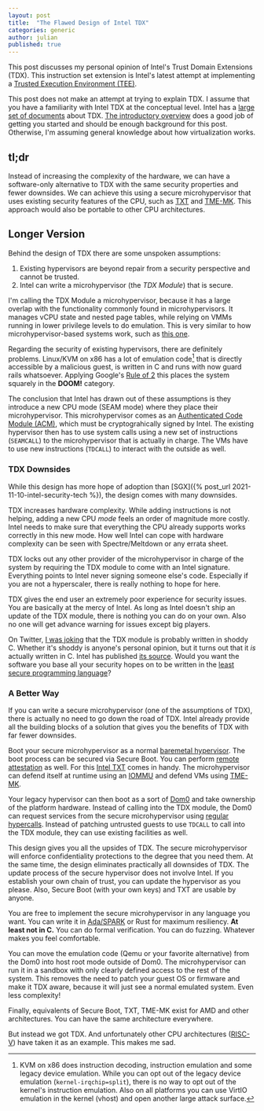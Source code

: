 ```yaml
---
layout: post
title:  "The Flawed Design of Intel TDX"
categories: generic
author: julian
published: true
---
```


This post discusses my personal opinion of Intel's Trust Domain
Extensions (TDX). This instruction set extension is Intel's latest
attempt at implementing a [Trusted Execution Environment
(TEE)](https://en.wikipedia.org/wiki/Trusted_execution_environment).

This post does not make an attempt at trying to explain TDX. I assume
that you have a familiarity with Intel TDX at the conceptual
level. Intel has a [large set of
documents](https://www.intel.com/content/www/us/en/developer/articles/technical/intel-trust-domain-extensions.html)
about TDX. [The introductory
overview](https://cdrdv2.intel.com/v1/dl/getContent/690419) does a
good job of getting you started and should be enough background for
this post. Otherwise, I'm assuming general knowledge about how
virtualization works.

## tl;dr

Instead of increasing the complexity of the hardware, we can have a
software-only alternative to TDX with the same security properties and
fewer downsides. We can achieve this using a secure microhypervisor
that uses existing security features of the CPU, such as
[TXT](https://en.wikipedia.org/wiki/Trusted_Execution_Technology) and
[TME-MK](https://www.intel.com/content/www/us/en/developer/articles/news/runtime-encryption-of-memory-with-intel-tme-mk.html). This
approach would also be portable to other CPU architectures.

## Longer Version

Behind the design of TDX there are some unspoken assumptions:

1. Existing hypervisors are beyond repair from a security perspective
   and cannot be trusted.
2. Intel can write a microhypervisor (the _TDX Module_) that is secure.

I'm calling the TDX Module a microhypervisor, because it has a large
overlap with the functionality commonly found in microhypervisors. It
manages vCPU state and nested page tables, while relying on VMMs
running in lower privilege levels to do emulation. This is very
similar to how microhypervisor-based systems work, such as [this
one](http://hypervisor.org/).

Regarding the security of existing hypervisors, there are definitely
problems. Linux/KVM on x86 has a lot of emulation code[^kvmx86] that
is directly accessible by a malicious guest, is written in C and runs
with now guard rails whatsoever. Applying Google's [Rule of
2](https://chromium.googlesource.com/chromium/src/+/master/docs/security/rule-of-2.md)
this places the system squarely in the **DOOM!** category.

[^kvmx86]: KVM on x86 does instruction decoding, instruction emulation
    and some legacy device emulation. While you can opt out of the
    legacy device emulation (`kernel-irqchip=split`), there is no way
    to opt out of the kernel's instruction emulation. Also on all
    platforms you can use VirtIO emulation in the kernel (vhost) and
    open another large attack surface.

The conclusion that Intel has drawn out of these assumptions is they
introduce a new CPU mode (SEAM mode) where they place their
microhypervisor. This microhypervisor comes as an [Authenticated Code
Module
(ACM)](https://edk2-docs.gitbook.io/understanding-the-uefi-secure-boot-chain/secure_boot_chain_in_uefi/intel_boot_guard),
which must be cryptograhically signed by Intel. The existing
hypervisor then has to use system calls using a new set of
instructions (`SEAMCALL`) to the microhypervisor that is actually in
charge. The VMs have to use new instructions (`TDCALL`) to interact
with the outside as well.

### TDX Downsides

While this design has more hope of adoption than [SGX]({% post_url
2021-11-10-intel-security-tech %}), the design comes with many
downsides.

TDX increases hardware complexity. While adding instructions is not
helping, adding a new CPU _mode_ feels an order of magnitude more
costly. Intel needs to make sure that everything the CPU already
supports works correctly in this new mode. How well Intel can cope
with hardware complexity can be seen with Spectre/Meltdown or any
errata sheet.

TDX locks out any other provider of the microhypervisor in charge of
the system by requiring the TDX module to come with an Intel
signature. Everything points to Intel never signing someone else's
code. Especially if you are not a hyperscaler, there is really nothing
to hope for here.

TDX gives the end user an extremely poor experience for security
issues. You are basically at the mercy of Intel. As long as Intel
doesn't ship an update of the TDX module, there is nothing you can do
on your own. Also no one will get advance warning for issues except
big players.

On Twitter, [I was
joking](https://twitter.com/blitzclone/status/1531751195697635330)
that the TDX module is probably written in shoddy C. Whether it's
shoddy is anyone's personal opinion, but it turns out that it _is_
actually written in C. Intel has published [its
source](https://www.intel.com/content/www/us/en/download/738875/738876/intel-trust-domain-extension-intel-tdx-module.html). Would
you want the software you base all your security hopes on to be
written in the [least secure programming
language](https://portswigger.net/daily-swig/c-is-least-secure-programming-language-study-claims)?

### A Better Way

If you can write a secure microhypervisor (one of the assumptions of
TDX), there is actually no need to go down the road of TDX. Intel
already provide all the building blocks of a solution that gives you
the benefits of TDX with far fewer downsides.

Boot your secure microhypervisor as a normal [baremetal
hypervisor](https://en.wikipedia.org/wiki/Hypervisor#Classification). The
boot process can be secured via Secure Boot. You can perform [remote
attestation](https://en.wikipedia.org/wiki/Trusted_Computing#Remote_attestation)
as well. For this [Intel
TXT](https://en.wikipedia.org/wiki/Trusted_Execution_Technology) comes
in handy. The microhypervisor can defend itself at runtime using an
[IOMMU](https://en.wikipedia.org/wiki/Input%E2%80%93output_memory_management_unit)
and defend VMs using
[TME-MK](https://www.intel.com/content/www/us/en/developer/articles/news/runtime-encryption-of-memory-with-intel-tme-mk.html).

Your legacy hypervisor can then boot as a sort of
[Dom0](https://wiki.xenproject.org/wiki/Dom0) and take ownership of
the platform hardware. Instead of calling into the TDX module, the
Dom0 can request services from the secure microhypervisor using
[regular
hypercalls](https://www.felixcloutier.com/x86/vmcall). Instead of
patching untrusted guests to use `TDCALL` to call into the TDX module,
they can use existing facilities as well.

This design gives you all the upsides of TDX. The secure
microhypervisor will enforce confidentiality protections to the degree
that you need them. At the same time, the design eliminates
practically all downsides of TDX. The update process of the secure
hypervisor does not involve Intel. If you establish your own chain of
trust, you can update the hypervisor as you please. Also, Secure Boot
(with your own keys) and TXT are usable by anyone.

You are free to implement the secure microhypervisor in any language
you want. You can write it in
[Ada/SPARK](https://en.wikipedia.org/wiki/SPARK_(programming_language))
or Rust for maximum resiliency. **At least not in C.** You can do
formal verification. You can do fuzzing. Whatever makes you feel
comfortable.

You can move the emulation code (Qemu or your favorite alternative)
from the Dom0 into host root mode outside of Dom0. The microhypervisor
can run it in a sandbox with only clearly defined access to the rest
of the system. This removes the need to patch your guest OS or
firmware and make it TDX aware, because it will just see a normal
emulated system. Even less complexity!

Finally, equivalents of Secure Boot, TXT, TME-MK exist for AMD and
other architectures. You can have the same architecture everywhere.

But instead we got TDX. And unfortunately other CPU architectures
([RISC-V](https://fosdem.org/2023/schedule/event/cc_riscv/)) have
taken it as an example. This makes me sad.
